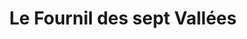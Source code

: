 ---
title: "Le Fournil des sept Vallées"
url: /beaurainville/le-fournil-des-sept-vallees/
shop: boulangerie
---